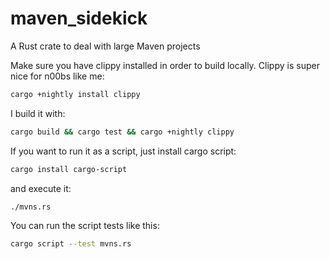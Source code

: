 # maven_sidekick
A Rust crate to deal with large Maven projects

Make sure you have clippy installed in order to build locally. Clippy is super nice for n00bs like me:

```bash
cargo +nightly install clippy
```

I build it with:

```bash
cargo build && cargo test && cargo +nightly clippy
```

If you want to run it as a script, just install cargo script:
```bash
cargo install cargo-script
```

and execute it:

```bash
./mvns.rs
```

You can run the script tests like this:

```bash
cargo script --test mvns.rs
```
